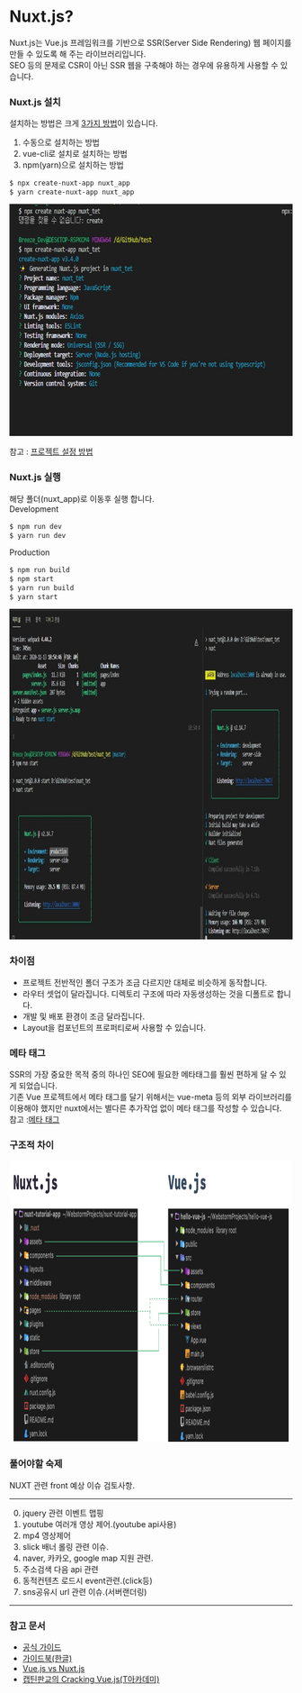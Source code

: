 # Nuxt.js?
Nuxt.js는 Vue.js 프레임워크를 기반으로 SSR(Server Side Rendering) 웹 페이지를 만들 수 있도록 해 주는 라이브러리입니다.    
SEO 등의 문제로 CSR이 아닌 SSR 웹을 구축해야 하는 경우에 유용하게 사용할 수 있습니다.           

### Nuxt.js 설치
설치하는 방법은 크게 [3가지 방법](https://uxgjs.tistory.com/146)이 있습니다.   
1. 수동으로 설치하는 방법
2. vue-cli로 설치로 설치하는 방법
3. npm(yarn)으로 설치하는 방법
```
$ npx create-nuxt-app nuxt_app
$ yarn create-nuxt-app nuxt_app
```
<img src="./nuxt_new.jpg" width="732px" height="412px">   

참고 : [프로젝트 설정 방법](https://velog.io/@brviolet/Nuxt.js-%EC%8B%9C%EC%9E%91%ED%95%98%EA%B8%B0-1.-%EC%84%A4%EC%B9%98)   

### Nuxt.js 실행
해당 폴더(nuxt_app)로 이동후 실행 합니다.   
Development         
```
$ npm run dev
$ yarn run dev
```
Production         
```
$ npm run build
$ npm start
$ yarn run build
$ yarn start
```    
<img src="./devvsbuild.jpg" width="940px" height="587px">   

### 차이점  
* 프로젝트 전반적인 폴더 구조가 조금 다르지만 대체로 비슷하게 동작합니다.   
* 라우터 셋업이 달라집니다. 디렉토리 구조에 따라 자동생성하는 것을 디폴트로 합니다.   
* 개발 및 배포 환경이 조금 달라집니다.   
* Layout을 컴포넌트의 프로퍼티로써 사용할 수 있습니다.   

### 메타 태그   
SSR의 가장 중요한 목적 중의 하나인 SEO에 필요한 메타태그를 훨씬 편하게 달 수 있게 되었습니다.      
기존 Vue 프로젝트에서 메타 태그를 달기 위해서는 vue-meta 등의 외부 라이브러리를 이용해야 했지만 nuxt에서는 별다른 추가작업 없이 메타 태그를 작성할 수 있습니다.      
참고 :[메타 태그 ](https://ko.nuxtjs.org/docs/2.x/components-glossary/pages-head/)

### 구조적 차이
<img src="./vuevsnuxt.png" width="1040px" height="500px">  

### 풀어야할 숙제
NUXT 관련 front 예상 이슈 검토사항.   
* * *   
0. jquery 관련 이벤트 맵핑
1. youtube 여러개 영상 제어.(youtube api사용)
2. mp4 영상제어
3. slick 배너 롤링 관련 이슈.
4. naver, 카카오, google map 지원 관련.
5. 주소검색 다음 api 관련
6. 동적컨텐츠 로드시 event관련.(click등)
7. sns공유시 url 관련 이슈.(서버랜더링)
* * *

### 참고 문서   
* [공식 가이드](https://nuxtjs.org/docs/2.x/get-started/installation)   
* [가이드북(한글)](https://vue-nuxt.gitbook.io/nuxt/)   
* [Vue.js vs Nuxt.js](https://velog.io/@bluestragglr/Nuxt.js-vs-Vue.js-SSR-%EC%8B%9C%EC%9E%91%ED%95%98%EA%B8%B0#%EB%B0%94%EC%81%9C-%ED%98%84%EB%8C%80%EC%9D%B8%EC%9D%84-%EC%9C%84%ED%95%9C-%EC%9A%94%EC%95%BD)   
* [캡틴판교의 Cracking Vue.js(T아카데미)](https://joshua1988.github.io/vue-camp/textbook.html)   
